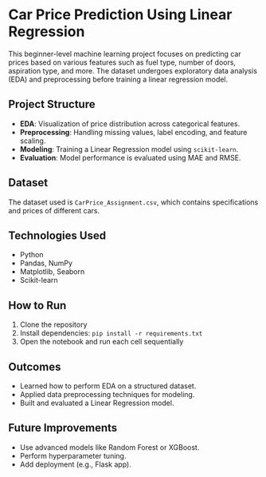 # Car Price Prediction Using Linear Regression

This beginner-level machine learning project focuses on predicting car prices based on various features such as fuel type, number of doors, aspiration type, and more. The dataset undergoes exploratory data analysis (EDA) and preprocessing before training a linear regression model.

## Project Structure
- **EDA**: Visualization of price distribution across categorical features.
- **Preprocessing**: Handling missing values, label encoding, and feature scaling.
- **Modeling**: Training a Linear Regression model using `scikit-learn`.
- **Evaluation**: Model performance is evaluated using MAE and RMSE.

## Dataset
The dataset used is `CarPrice_Assignment.csv`, which contains specifications and prices of different cars.

## Technologies Used
- Python
- Pandas, NumPy
- Matplotlib, Seaborn
- Scikit-learn

## How to Run
1. Clone the repository
2. Install dependencies: `pip install -r requirements.txt`
3. Open the notebook and run each cell sequentially

## Outcomes
- Learned how to perform EDA on a structured dataset.
- Applied data preprocessing techniques for modeling.
- Built and evaluated a Linear Regression model.

## Future Improvements
- Use advanced models like Random Forest or XGBoost.
- Perform hyperparameter tuning.
- Add deployment (e.g., Flask app).

